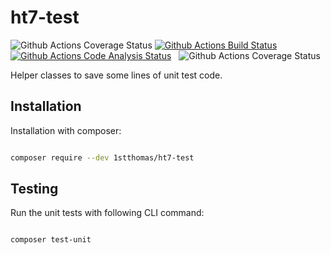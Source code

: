 
# ht7-test

![Github Actions Coverage Status](https://github.com/1stthomas/ht7-test/blob/master/.build/images/badge-version.svg)
[![Github Actions Build Status](https://github.com/1stthomas/ht7-test/actions/workflows/tests.yml/badge.svg?branch=master)](https://github.com/1stthomas/ht7-test/actions/workflows/tests.yml)&nbsp;&nbsp;
[![Github Actions Code Analysis Status](https://github.com/1stthomas/ht7-test/actions/workflows/analysis.yml/badge.svg?branch=master)](https://github.com/1stthomas/ht7-test/actions/workflows/analysis.yml)&nbsp;&nbsp;
![Github Actions Coverage Status](https://github.com/1stthomas/ht7-test/blob/master/.build/images/coverage.svg)

Helper classes to save some lines of unit test code.

## Installation

Installation with composer:

```sh

composer require --dev 1stthomas/ht7-test

```

## Testing

Run the unit tests with following CLI command:

```sh

composer test-unit

```
